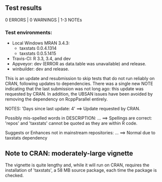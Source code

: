 ## Test results
0 ERRORS | 0 WARNINGS | 1-3 NOTEs

### Test environments:
* Local Windows MRAN 3.4.3:
  - taxstats 0.0.4.1314
  - taxstats 0.0.5.1415
* Travis-CI: R 3.3, 3.4, and dev
* Appveyor: dev (ERROR as data.table was unavailable) and release.
* winbuilder: dev and release.

This is an update and resubmission to skip tests that do not run reliably on CRAN, following updates to dependencies. There was a single new NOTE indicating that the last submission was not long ago: this update was requested by CRAN. In addition, the UBSAN issues have been avoided by removing the dependency on RcppParallel entirely.

NOTES:
'Days since last update: 4'
  ==> Update requested by CRAN.
  
Possibly mis-spelled words in DESCRIPTION: ...
  ==> Spellings are correct: 'repos' and 'taxstats' cannot be quoted as they are within R code.

Suggests or Enhances not in mainstream repositories: ...
  ==> Normal due to taxstats dependency

## Note to CRAN: moderately-large vignette
The vignette is quite lengthy and, while it will run on CRAN, requires the installation of 'taxstats', a 58 MB source package, each time the package is checked. 


